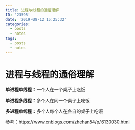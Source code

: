 ```yaml
---
title: 进程与线程的通俗理解
ID: '23595'
date: '2019-08-12 15:25:32'
categories:
  - posts
  - notes
tags:
  - posts
  - notes
---
```


# 进程与线程的通俗理解

**单进程单线程**：一个人在一个桌子上吃饭

**单进程多线程**：多个人在同一个桌子上吃饭

**多进程单线程**：多个人每个人在各自的桌子上吃饭

参考：https://www.cnblogs.com/zhehan54/p/6130030.html
 
 
 
 
 
 
 
 
 
 
 
 
 
 
 
 
 
 
 
 
 
